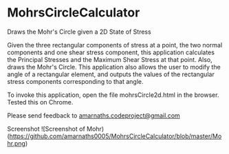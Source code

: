 # MohrsCircleCalculator
Draws the Mohr's Circle given a 2D State of Stress

Given the three rectangular components of stress at a point, the two normal components and one shear stress component, this application calculates the Principal Stresses and the Maximum Shear Stress at that point. Also, draws the Mohr's Circle. This application also allows the user to modify the angle of a rectangular element, and outputs the values of the rectangular stress components corresponding to that angle. 

To invoke this application, open the file mohrsCircle2d.html in the browser. Tested this on Chrome. 

Please send feedback to amarnaths.codeproject@gmail.com

Screenshot
![Screenshot of Mohr)(https://github.com/amarnaths0005/MohrsCircleCalculator/blob/master/Mohr.png)
